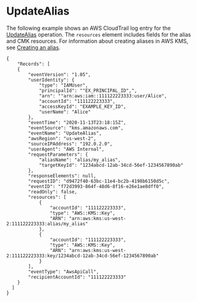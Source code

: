 # UpdateAlias<a name="ct-updatealias"></a>

The following example shows an AWS CloudTrail log entry for the [UpdateAlias](https://docs.aws.amazon.com/kms/latest/APIReference/API_UpdateAlias.html) operation\. The `resources` element includes fields for the alias and CMK resources\. For information about creating aliases in AWS KMS, see [Creating an alias](alias-manage.md#alias-create)\.

```
{
    "Records": [
    {
        "eventVersion": "1.05",
        "userIdentity": {
            "type": "IAMUser",
            "principalId": ""EX_PRINCIPAL_ID",",
            "arn": ""arn:aws:iam::111122223333:user/Alice",
            "accountId": "111122223333",
            "accessKeyId": "EXAMPLE_KEY_ID",
            "userName": "Alice"
        },
        "eventTime": "2020-11-13T23:18:15Z",
        "eventSource": "kms.amazonaws.com",
        "eventName": "UpdateAlias",
        "awsRegion": "us-west-2",
        "sourceIPAddress": "192.0.2.0",
        "userAgent": "AWS Internal",
        "requestParameters": {
            "aliasName": "alias/my_alias",
            "targetKeyId": "1234abcd-12ab-34cd-56ef-1234567890ab"
        },
        "responseElements": null,
        "requestID": "d9472f40-63bc-11e4-bc2b-4198b6150d5c",
        "eventID": "f72d3993-864f-48d6-8f16-e26e1ae8dff0",
        "readOnly": false,
        "resources": [
            {
                "accountId": "111122223333",
                "type": "AWS::KMS::Key",
                "ARN": "arn:aws:kms:us-west-2:111122223333:alias/my_alias"
            },
            {
                "accountId": "111122223333",
                "type": "AWS::KMS::Key",
                "ARN": "arn:aws:kms:us-west-2:111122223333:key/1234abcd-12ab-34cd-56ef-1234567890ab"
            }
        ],
        "eventType": "AwsApiCall",
        "recipientAccountId": "111122223333"
    }
  ]
}
```